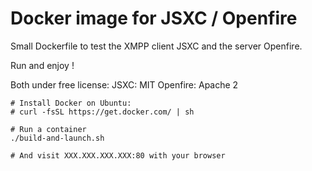 # Docker image for JSXC / Openfire

Small Dockerfile to test the XMPP client JSXC and the server Openfire.

Run and enjoy !

Both under free license:
    JSXC: MIT
    Openfire: Apache 2

```
# Install Docker on Ubuntu:
# curl -fsSL https://get.docker.com/ | sh

# Run a container
./build-and-launch.sh

# And visit XXX.XXX.XXX.XXX:80 with your browser

```
